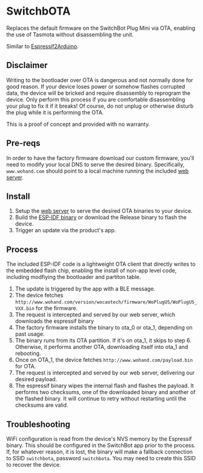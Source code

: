 # SwitchbOTA
Replaces the default firmware on the SwitchBot Plug Mini via OTA, enabling the use of Tasmota without disassembling the unit.

Similar to [Espressif2Arduino](https://github.com/khcnz/Espressif2Arduino).

## Disclaimer
Writing to the bootloader over OTA is dangerous and not normally done for good reason. If your device loses power or somehow flashes corrupted data, the device will be bricked and require disassembly to reprogram the device. Only perform this process if you are comfortable disassembling your plug to fix it if it breaks! Of course, do not unplug or otherwise disturb the plug while it is performing the OTA.

This is a proof of concept and provided with no warranty.

## Pre-reqs
In order to have the factory firmware download our custom firmware, you'll need to modify your local DNS to serve the desired binary. Specifically, `www.wohand.com` should point to a local machine running the included [web server](/server).

## Install
1. Setup the [web server](/server) to serve the desired OTA binaries to your device.
2. Build the [ESP-IDF binary](/espressif) or download the Release binary to flash the device.
3. Trigger an update via the product's app.

## Process
The included ESP-IDF code is a lightweight OTA client that directly writes to the embedded flash chip, enabling the install of non-app level code, including modfiying the bootloader and partiton table.

1. The update is triggered by the app with a BLE message.
2. The device fetches `http://www.wohand.com/version/wocaotech/firmware/WoPlugUS/WoPlugUS_VXX.bin` for the firmware.
3. The request is intercepted and served by our web server, which downloads the espressif binary
4. The factory firmware installs the binary to ota_0 or ota_1, depending on past usage.
5. The binary runs from its OTA partition. If it's on ota_1, it skips to step 6. Otherwise, it performs another OTA, downloading itself into ota_1 and rebooting.
6. Once on OTA_1, the device fetches `http://www.wohand.com/payload.bin` for OTA.
7. The request is intercepted and served by our web server, delivering our desired payload.
8. The espressif binary wipes the internal flash and flashes the payload. It performs two checksums, one of the downloaded binary and another of the flashed binary. It will continue to retry without restarting until the checksums are valid.

## Troubleshooting
WiFi configuration is read from the device's NVS memory by the Espressif binary. This should be configured in the SwitchBot app prior to the process. If, for whatever reason, it is lost, the binary will make a fallback connection to SSID `switchbota`, password `switchbota`. You may need to create this SSID to recover the device.
